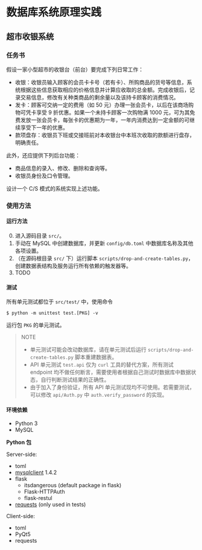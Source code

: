 # 数据库系统原理实践

## 超市收银系统

### 任务书

假设一家小型超市的收银台（前台）要完成下列日常工作：

- 收银：收银员输入顾客的会员卡卡号（若有卡）、所购商品的货号等信息，系统根据这些信息获取相应的价格信息并计算应收取的总金额。完成收银后，记录交易信息，修改有关种类商品的剩余量以及该持卡顾客的消费情况。
- 发卡：顾客可交纳一定的费用（如 50 元）办理一张会员卡，以后在该商场购物可凭卡享受 9 折优惠。如果一个未持卡顾客一次购物满 1000 元，可为其免费发放一张会员卡，每张卡的优惠期为一年，一年内消费达到一定金额的可继续享受下一年的优惠。
- 款项盘存：收银员下班或交接班前对本收银台中本班次收取的款额进行盘存，明确责任。

此外，还应提供下列后台功能：

- 商品信息的录入、修改、删除和查询等。
- 收银员身份及口令管理。

设计一个 C/S 模式的系统实现上述功能。

### 使用方法

#### 运行方法

0. 进入源码目录 `src/`。
1. 手动在 MySQL 中创建数据库，并更新 `config/db.toml` 中数据库名称及其他各项设置。
2. （在源码根目录 `src/` 下）运行脚本 `scripts/drop-and-create-tables.py`，创建数据表结构及服务运行所有依赖的触发器等。
3. TODO

#### 测试

所有单元测试都位于 `src/test/` 中，使用命令

```console
$ python -m unittest test.[PKG] -v
```

运行包 `PKG` 的单元测试。

> NOTE
>
> - 单元测试可能会改动数据库，请在单元测试后运行 `scripts/drop-and-create-tables.py` 脚本重建数据表。
> - API 单元测试 `test.api` 仅为 `curl` 工具的替代方案，所有测试 endpoint 均不做任何断言，需要使用者根据自己测试时数据库中数据状态，自行判断测试结果的正确性。
> - 由于加入了身份验证，所有 API 单元测试现均不可使用。若需要测试，可以修改 `api/Auth.py` 中 `auth.verify_password` 的实现。

#### 环境依赖

- Python 3
- MySQL

__Python 包__

Server-side:

- toml
- [mysqlclient](https://github.com/PyMySQL/mysqlclient-python) 1.4.2
- flask
    - itsdangerous (default package in flask)
    - Flask-HTTPAuth
    - flask-restul
- [requests](https://2.python-requests.org/en/master/) (only used in tests)

Client-side:

- toml
- PyQt5
- requests
